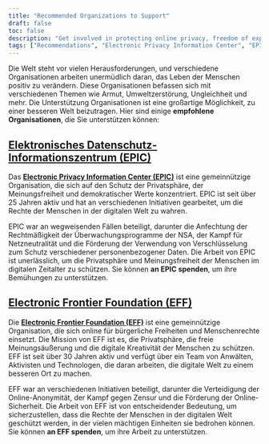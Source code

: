 ```yaml
---
title: "Recommended Organizations to Support"
draft: false
toc: false
description: "Get involved in protecting online privacy, freedom of expression, and democratic values by supporting the Electronic Privacy Information Center (EPIC) and Electronic Frontier Foundation (EFF). These organizations work tirelessly to safeguard your rights in the digital world. Your donation can help fund EFF’s lawyers, activists, and technologists in their efforts to defend human rights and liberties online. Join the cause today by visiting the links provided."
tags: ["Recommendations", "Electronic Privacy Information Center", "EPIC", "Electronic Frontier Foundation", "EFF", "privacy", "freedom of expression", "democratic values", "mission", "civil liberties", "human rights", "attorneys", "activists", "technologists", "free expression", "digital creativity"]
---
```


 Die Welt steht vor vielen Herausforderungen, und verschiedene Organisationen arbeiten unermüdlich daran, das Leben der Menschen positiv zu verändern. Diese Organisationen befassen sich mit verschiedenen Themen wie Armut, Umweltzerstörung, Ungleichheit und mehr. Die Unterstützung Organisationen ist eine großartige Möglichkeit, zu einer besseren Welt beizutragen. Hier sind einige **empfohlene Organisationen**, die Sie unterstützen können:  ## [Elektronisches Datenschutz-Informationszentrum (EPIC)](https://donatenow.networkforgood.org/epic)  Das [**Electronic Privacy Information Center (EPIC)**](https://donatenow.networkforgood.org/epic) ist eine gemeinnützige Organisation, die sich auf den Schutz der Privatsphäre, der Meinungsfreiheit und demokratischer Werte konzentriert. EPIC ist seit über 25 Jahren aktiv und hat an verschiedenen Initiativen gearbeitet, um die Rechte der Menschen in der digitalen Welt zu wahren.  EPIC war an wegweisenden Fällen beteiligt, darunter die Anfechtung der Rechtmäßigkeit der Überwachungsprogramme der NSA, der Kampf für Netzneutralität und die Förderung der Verwendung von Verschlüsselung zum Schutz verschiedener personenbezogener Daten. Die Arbeit von EPIC ist unerlässlich, um die Privatsphäre und Meinungsfreiheit der Menschen im digitalen Zeitalter zu schützen. Sie können **an EPIC spenden**, um ihre Bemühungen zu unterstützen.  ## [Electronic Frontier Foundation (EFF)](https://www.eff.org/issues/bloggers/legal/join)  Die [**Electronic Frontier Foundation (EFF)**](https://www.eff.org/issues/bloggers/legal/join) ist eine gemeinnützige Organisation, die sich online für bürgerliche Freiheiten und Menschenrechte einsetzt. Die Mission von EFF ist es, die Privatsphäre, die freie Meinungsäußerung und die digitale Kreativität der Menschen zu schützen. EFF ist seit über 30 Jahren aktiv und verfügt über ein Team von Anwälten, Aktivisten und Technologen, die daran arbeiten, die digitale Welt zu einem besseren Ort zu machen.  EFF war an verschiedenen Initiativen beteiligt, darunter die Verteidigung der Online-Anonymität, der Kampf gegen Zensur und die Förderung der Online-Sicherheit. Die Arbeit von EFF ist von entscheidender Bedeutung, um sicherzustellen, dass die Rechte der Menschen in der digitalen Welt geschützt werden, in der vielen mächtigen Einheiten sie bedrohen können. Sie können **an EFF spenden**, um ihre Arbeit zu unterstützen.